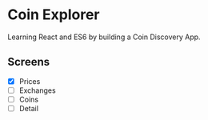 # Coin Explorer

Learning React and ES6 by building a Coin Discovery App.

## Screens

- [x] Prices
- [ ] Exchanges
- [ ] Coins
- [ ] Detail

